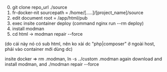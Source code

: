 0. git clone repo_url ./source
0. fr-docker-nit sourcepath = /home/[.....]/[project_name]/source
1. edit document root = /app/html/pub
2. exec insite container deploy  (command nginx run --rm deploy)
3. install modman
4. cd html -> modman repair --force
 
(do cái này nó có sub html, nên ko xài dc "php|composer" ở ngoài host, phải vào container mới dùng dc)

insite docker => rm .modman, ln -s ../custom .modman again
download and install modman, and ./modman repair --force

